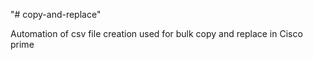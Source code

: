 "# copy-and-replace" 


Automation of csv file creation used for bulk copy and replace in Cisco prime

